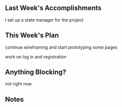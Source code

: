 ## Last Week's Accomplishments

I set up a state manager for the project

## This Week's Plan

continue wireframing and start prototyping some pages

work on log in and registration


## Anything Blocking?

not right now

## Notes


